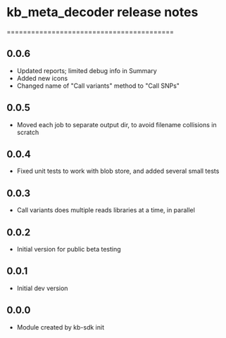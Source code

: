 # kb_meta_decoder release notes
=========================================

0.0.6
-----
* Updated reports; limited debug info in Summary
* Added new icons
* Changed name of "Call variants" method to "Call SNPs"

0.0.5
-----
* Moved each job to separate output dir, to avoid filename collisions in scratch

0.0.4
-----
* Fixed unit tests to work with blob store, and added several small tests

0.0.3
-----
* Call variants does multiple reads libraries at a time, in parallel

0.0.2
-----
* Initial version for public beta testing

0.0.1
-----
* Initial dev version

0.0.0
-----
* Module created by kb-sdk init

